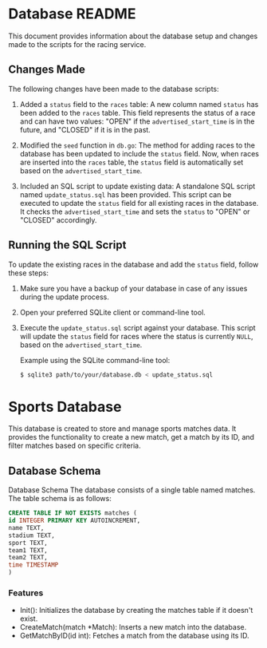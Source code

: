 # Database README

This document provides information about the database setup and changes made to the scripts for the racing service.

## Changes Made

The following changes have been made to the database scripts:

1. Added a `status` field to the `races` table: A new column named `status` has been added to the `races` table. This field represents the status of a race and can have two values: "OPEN" if the `advertised_start_time` is in the future, and "CLOSED" if it is in the past.

2. Modified the `seed` function in `db.go`: The method for adding races to the database has been updated to include the `status` field. Now, when races are inserted into the `races` table, the `status` field is automatically set based on the `advertised_start_time`.

3. Included an SQL script to update existing data: A standalone SQL script named `update_status.sql` has been provided. This script can be executed to update the `status` field for all existing races in the database. It checks the `advertised_start_time` and sets the `status` to "OPEN" or "CLOSED" accordingly.

## Running the SQL Script

To update the existing races in the database and add the `status` field, follow these steps:

1. Make sure you have a backup of your database in case of any issues during the update process.

2. Open your preferred SQLite client or command-line tool.

3. Execute the `update_status.sql` script against your database. This script will update the `status` field for races where the status is currently `NULL`, based on the `advertised_start_time`.

   Example using the SQLite command-line tool:
   ```bash
   $ sqlite3 path/to/your/database.db < update_status.sql


# Sports Database
This database is created to store and manage sports matches data. It provides the functionality to create a new match, get a match by its ID, and filter matches based on specific criteria.

## Database Schema
Database Schema
The database consists of a single table named matches. The table schema is as follows:

```sql
CREATE TABLE IF NOT EXISTS matches (
id INTEGER PRIMARY KEY AUTOINCREMENT,
name TEXT,
stadium TEXT,
sport TEXT,
team1 TEXT,
team2 TEXT,
time TIMESTAMP
)
```
### Features
- Init(): Initializes the database by creating the matches table if it doesn't exist.
- CreateMatch(match *Match): Inserts a new match into the database.
- GetMatchByID(id int): Fetches a match from the database using its ID.